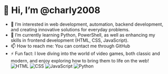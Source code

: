# 👋 Hi, I’m @charly2008

- 👀 I’m interested in web development, automation, backend development, and creating innovative solutions for everyday problems.
- 🌱 I’m currently learning Python, PowerShell, as well as enhancing my skills in frontend development (HTML, CSS, JavaScript).
- 📫 How to reach me: You can contact me through GitHub
- ⚡ Fun fact: I love diving into the world of video games, both classic and modern, and enjoy exploring how to bring them to life on the web!
![HTML](https://img.shields.io/badge/HTML5-E34F26?style=for-the-badge&logo=html5&logoColor=white)
![CSS](https://img.shields.io/badge/CSS3-1572B6?style=for-the-badge&logo=css3&logoColor=white)
![JavaScript](https://img.shields.io/badge/JavaScript-F7DF1E?style=for-the-badge&logo=javascript&logoColor=black)
![Python](https://img.shields.io/badge/Python-3776AB?style=for-the-badge&logo=python&logoColor=white)
